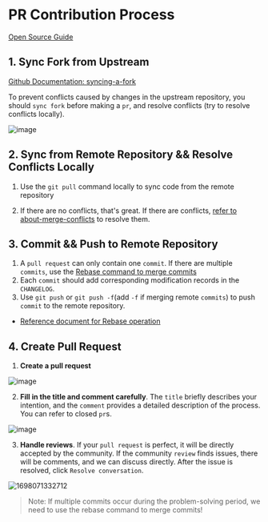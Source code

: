 # PR Contribution Process
[Open Source Guide](https://docs.github.com/pull-requests)

## 1. Sync Fork from Upstream

[Github Documentation: syncing-a-fork](https://docs.github.com/pull-requests/collaborating-with-pull-requests/working-with-forks/syncing-a-fork)

To prevent conflicts caused by changes in the upstream repository, you should `sync fork` before making a `pr`, and resolve conflicts (try to resolve conflicts locally).

![image](/assets/sync-fork.png)

## 2. Sync from Remote Repository && Resolve Conflicts Locally
1. Use the `git pull` command locally to sync code from the remote repository

2. If there are no conflicts, that's great. If there are conflicts, [refer to about-merge-conflicts](https://docs.github.com/pull-requests/collaborating-with-pull-requests/addressing-merge-conflicts/about-merge-conflicts) to resolve them.

## 3. Commit && Push to Remote Repository

1. A `pull request` can only contain one `commit`. If there are multiple `commits`, use the [Rebase command to merge commits](community/rebase-option.md)
2. Each `commit` should add corresponding modification records in the `CHANGELOG`.
3. Use `git push` or `git push -f`(add `-f` if merging remote `commits`) to push `commit` to the remote repository.

- [Reference document for Rebase operation](community/rebase-option.md)

## 4. Create Pull Request

1. **Create a pull request**

![image](/assets/create-full-pequest.png)

2. **Fill in the title and comment carefully**. The `title` briefly describes your intention, and the `comment` provides a detailed description of the process. You can refer to closed `pr`s.

![image](/assets/pr.png)

3. **Handle reviews**. If your `pull request` is perfect, it will be directly accepted by the community. If the community `review` finds issues, there will be comments, and we can discuss directly. After the issue is resolved, click `Resolve conversation`.

![1698071332712](/assets/handle-reviews.png)

> Note: If multiple commits occur during the problem-solving period, we need to use the rebase command to merge commits!